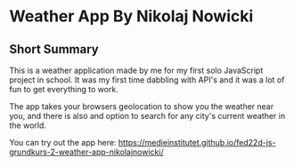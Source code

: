 # Weather App By Nikolaj Nowicki

## Short Summary

This is a weather application made by me for my first solo JavaScript project in school. It was my first time dabbling with API's and it was a lot of fun to get everything to work.

The app takes your browsers geolocation to show you the weather near you, and there is also and option to search for any city's current weather in the world.

You can try out the app here: https://medieinstitutet.github.io/fed22d-js-grundkurs-2-weather-app-nikolajnowicki/
